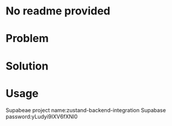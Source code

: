 # No readme provided

# Problem

# Solution

# Usage

Supabeae project name:zustand-backend-integration
Supabase password:yLudyi9IXV6fXNl0